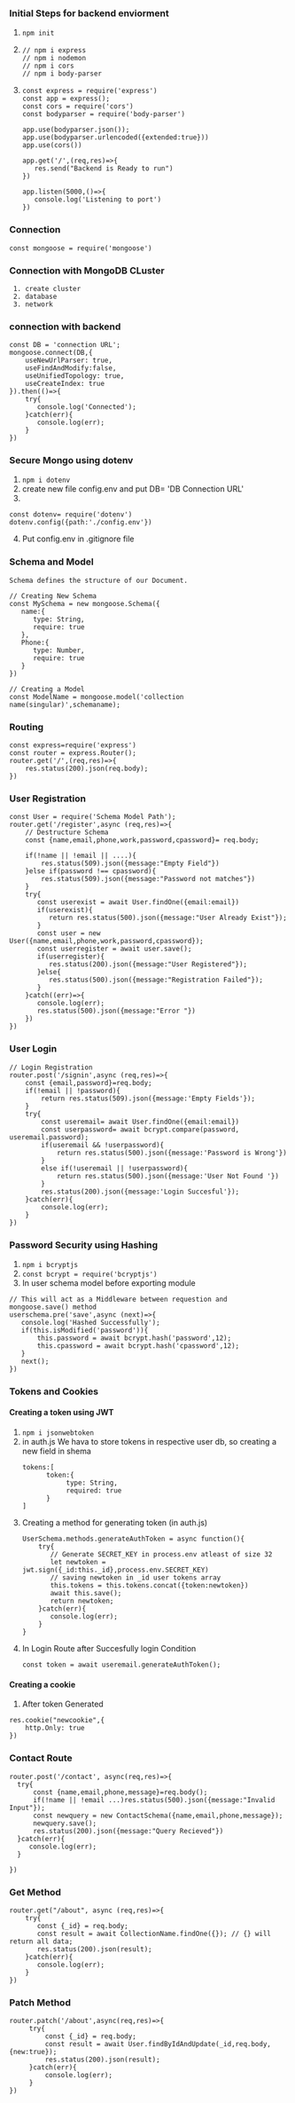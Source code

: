 ### Initial Steps for backend enviorment
1. ```npm init```
2. 
   ``` 
   // npm i express
   // npm i nodemon
   // npm i cors
   // npm i body-parser
   ```
3. 
   ```
   const express = require('express')
   const app = express();
   const cors = require('cors')
   const bodyparser = require('body-parser')
   
   app.use(bodyparser.json());
   app.use(bodyparser.urlencoded({extended:true}))
   app.use(cors())
   
   app.get('/',(req,res)=>{
      res.send("Backend is Ready to run")
   })
   
   app.listen(5000,()=>{
      console.log('Listening to port')
   })
   ```

### Connection
``` const mongoose = require('mongoose') ```

### Connection with MongoDB CLuster
```
 1. create cluster
 2. database
 3. network
```
### connection with backend
```
const DB = 'connection URL';
mongoose.connect(DB,{
    useNewUrlParser: true,
    useFindAndModify:false,
    useUnifiedTopology: true,
    useCreateIndex: true
}).then(()=>{
    try{
       console.log('Connected');
    }catch(err){
       console.log(err);
    }
})
```
### Secure Mongo using dotenv
 1. ```npm i dotenv```
 2. create new file config.env and put DB= 'DB Connection URL'
 3. 
 ```
 const dotenv= require('dotenv')
 dotenv.config({path:'./config.env'})
 ```
 4. Put config.env in .gitignore file

### Schema and Model
```Schema defines the structure of our Document.```
``` 
// Creating New Schema
const MySchema = new mongoose.Schema({
   name:{
      type: String,
      require: true
   },
   Phone:{
      type: Number,
      require: true
   }
})
```
```
// Creating a Model
const ModelName = mongoose.model('collection name(singular)',schemaname);
```

### Routing
```
const express=require('express')
const router = express.Router();
router.get('/',(req,res)=>{
    res.status(200).json(req.body);
})
```

### User Registration
```
const User = require('Schema Model Path');
router.get('/register',async (req,res)=>{
    // Destructure Schema 
    const {name,email,phone,work,password,cpassword}= req.body;
    
    if(!name || !email || ....){
        res.status(509).json({message:"Empty Field"})
    }else if(password !== cpassword){
        res.status(509).json({message:"Password not matches"})
    }
    try{
       const userexist = await User.findOne({email:email})
       if(userexist){
          return res.status(500).json({message:"User Already Exist"});
       }
       const user = new User({name,email,phone,work,password,cpassword});
       const userregister = await user.save();
       if(userregister){
          res.status(200).json({message:"User Registered"});
       }else{
          res.status(500).json({message:"Registration Failed"});
       }
    }catch((err)=>{
       console.log(err);
       res.status(500).json({message:"Error "})
    })
})
```

### User Login
```
// Login Registration
router.post('/signin',async (req,res)=>{
    const {email,password}=req.body;
    if(!email || !password){
        return res.status(509).json({message:'Empty Fields'});
    }
    try{
        const useremail= await User.findOne({email:email})
        const userpassword= await bcrypt.compare(password, useremail.password);
        if(useremail && !userpassword){
            return res.status(500).json({message:'Password is Wrong'})
        }
        else if(!useremail || !userpassword){
            return res.status(500).json({message:'User Not Found '})
        }
        res.status(200).json({message:'Login Succesful'});
    }catch(err){
        console.log(err);
    }
})
```

### Password Security using Hashing
1. ```npm i bcryptjs```
2. ```const bcrypt = require('bcryptjs')```
3. In user schema model before exporting module
 ```
 // This will act as a Middleware between requestion and mongoose.save() method
 userschema.pre('save',async (next)=>{
    console.log('Hashed Successfully');
    if(this.isModified('password')){
        this.password = await bcrypt.hash('password',12);
        this.cpassword = await bcrypt.hash('cpassword',12);
    }
    next();
 })
 ```

### Tokens and Cookies
#### Creating a token using JWT
1. ```npm i jsonwebtoken```
2. in auth.js We hava to store tokens in respective user db, so creating a new field in shema
   ```
   tokens:[
         token:{
              type: String,
              required: true
         }
   ]
   ```
3. Creating a method for generating token (in auth.js)
   ```
   UserSchema.methods.generateAuthToken = async function(){
       try{
          // Generate SECRET_KEY in process.env atleast of size 32
          let newtoken = jwt.sign({_id:this._id},process.env.SECRET_KEY)
          // saving newtoken in _id user tokens array
          this.tokens = this.tokens.concat({token:newtoken})
          await this.save();
          return newtoken;
       }catch(err){
          console.log(err);
       }
   }
   ```
4. In Login Route after Succesfully login Condition
   ```
   const token = await useremail.generateAuthToken();
   ```
   
 #### Creating a cookie
 
 1. After token Generated
   ```
   res.cookie("newcookie",{
       http.Only: true
   })
   ```
   
### Contact Route
```
router.post('/contact', async(req,res)=>{
  try{
      const {name,email,phone,message}=req.body();
      if(!name || !email ...)res.status(500).json({message:"Invalid Input"});
      const newquery = new ContactSchema({name,email,phone,message});
      newquery.save();
      res.status(200).json({message:"Query Recieved"})
  }catch(err){
     console.log(err);
  }
   
})
```
 
### Get Method
```
router.get("/about", async (req,res)=>{
    try{
       const {_id} = req.body;
       const result = await CollectionName.findOne({}); // {} will return all data;
       res.status(200).json(result);
    }catch(err){
       console.log(err);
    }
})
```

### Patch Method
```
router.patch('/about',async(req,res)=>{
     try{
         const {_id} = req.body;
         const result = await User.findByIdAndUpdate(_id,req.body,{new:true});
         res.status(200).json(result);
     }catch(err){
         console.log(err);
     }
})
```
